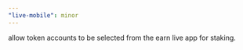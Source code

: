 ```yaml
---
"live-mobile": minor
---
```


allow token accounts to be selected from the earn live app for staking.
